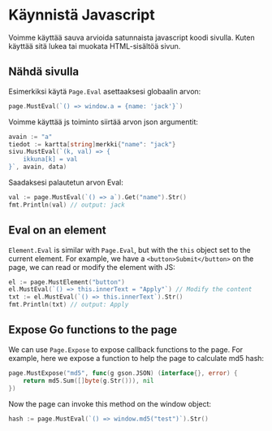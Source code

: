 # Käynnistä Javascript

Voimme käyttää sauva arvioida satunnaista javascript koodi sivulla. Kuten käyttää sitä lukea tai muokata HTML-sisältöä sivun.

## Nähdä sivulla

Esimerkiksi käytä `Page.Eval` asettaaksesi globaalin arvon:

```go
page.MustEval(`() => window.a = {name: 'jack'}`)
```

Voimme käyttää js toiminto siirtää arvon json argumentit:

```go
avain := "a"
tiedot := kartta[string]merkki{"name": "jack"}
sivu.MustEval(`(k, val) => {
    ikkuna[k] = val
}`, avain, data)
```

Saadaksesi palautetun arvon Eval:

```go
val := page.MustEval(`() => a`).Get("name").Str()
fmt.Println(val) // output: jack
```

## Eval on an element

`Element.Eval` is similar with `Page.Eval`, but with the `this` object set to the current element. For example, we have a `<button>Submit</button>` on the page, we can read or modify the element with JS:

```go
el := page.MustElement("button")
el.MustEval(`() => this.innerText = "Apply"`) // Modify the content
txt := el.MustEval(`() => this.innerText`).Str()
fmt.Println(txt) // output: Apply
```

## Expose Go functions to the page

We can use `Page.Expose` to expose callback functions to the page. For example, here we expose a function to help the page to calculate md5 hash:

```go
page.MustExpose("md5", func(g gson.JSON) (interface{}, error) {
    return md5.Sum([]byte(g.Str())), nil
})
```

Now the page can invoke this method on the window object:

```go
hash := page.MustEval(`() => window.md5("test")`).Str()
```
